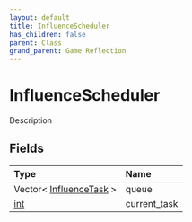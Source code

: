 ```yaml
---
layout: default
title: InfluenceScheduler
has_children: false
parent: Class
grand_parent: Game Reflection
---
```

# InfluenceScheduler
Description 

## Fields

| Type | Name |
|:----------|:--------------|
| Vector< [InfluenceTask](/riftbreaker-wiki/docs/game-reflection/classes/influence_task/) > | queue |
| [int](/riftbreaker-wiki/docs/game-reflection/enums/int/) | current_task |

